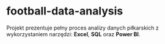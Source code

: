# football-data-analysis
Projekt prezentuje pełny proces analizy danych piłkarskich z wykorzystaniem narzędzi: **Excel**, **SQL** oraz **Power BI**.  
